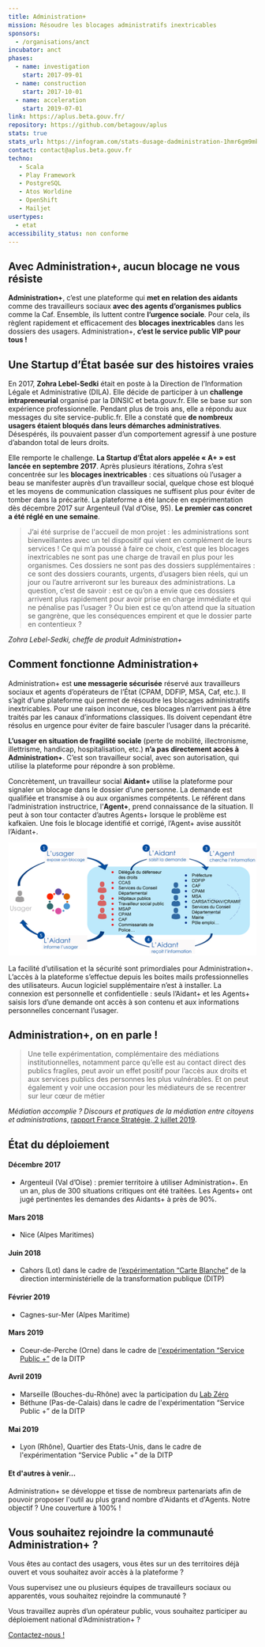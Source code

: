 ```yaml
---
title: Administration+
mission: Résoudre les blocages administratifs inextricables
sponsors: 
  - /organisations/anct
incubator: anct
phases:
  - name: investigation
    start: 2017-09-01
  - name: construction
    start: 2017-10-01
  - name: acceleration
    start: 2019-07-01
link: https://aplus.beta.gouv.fr/
repository: https://github.com/betagouv/aplus
stats: true
stats_url: https://infogram.com/stats-dusage-dadministration-1hmr6gm9mk5o6nl?live
contact: contact@aplus.beta.gouv.fr
techno:
   - Scala
   - Play Framework
   - PostgreSQL
   - Atos Worldine
   - OpenShift
   - Mailjet
usertypes:
  - etat
accessibility_status: non conforme
---
```


## Avec Administration+, aucun blocage ne vous résiste

**Administration+**, c’est une plateforme qui **met en relation des aidants** comme des travailleurs sociaux **avec des agents d’organismes publics** comme la Caf. Ensemble, ils luttent contre **l’urgence sociale**. Pour cela, ils règlent rapidement et efficacement des **blocages inextricables** dans les dossiers des usagers. Administration+, **c’est le service public VIP pour tous !**


## Une Startup d’État basée sur des histoires vraies

En 2017, **Zohra Lebel-Sedki** était en poste à la Direction de l’Information Légale et Administrative (DILA). Elle décide de participer à un **challenge intrapreneurial** organisé par la DINSIC et beta.gouv.fr. Elle se base sur son expérience professionnelle. Pendant plus de trois ans, elle a répondu aux messages du site service-public.fr. Elle a constaté que **de nombreux usagers étaient bloqués dans leurs démarches administratives**. Désespérés, ils pouvaient passer d’un comportement agressif à une posture d’abandon total de leurs droits.

Elle remporte le challenge. **La Startup d’État alors appelée « A+ » est lancée en septembre 2017**. Après plusieurs itérations, Zohra s’est concentrée sur les **blocages inextricables** : ces situations où l’usager a beau se manifester auprès d’un travailleur social, quelque chose est bloqué et les moyens de communication classiques ne suffisent plus pour éviter de tomber dans la précarité. La plateforme a été lancée en expérimentation dès décembre 2017 sur Argenteuil (Val d’Oise, 95). **Le premier cas concret a été réglé en une semaine**.

> J’ai été surprise de l'accueil de mon projet : les administrations sont bienveillantes avec un tel dispositif qui vient en complément de leurs services ! Ce qui m’a poussé à faire ce choix, c’est que les blocages inextricables ne sont pas une charge de travail en plus pour les organismes. Ces dossiers ne sont pas des dossiers supplémentaires : ce sont des dossiers courants, urgents, d’usagers bien réels, qui un jour ou l’autre arriveront sur les bureaux des administrations. La question, c’est de savoir : est ce qu’on a envie que ces dossiers arrivent plus rapidement pour avoir prise en charge immédiate et qui ne pénalise pas l’usager ? Ou bien est ce qu’on attend que la situation se gangrène, que les conséquences empirent et que le dossier parte en contentieux ?

*Zohra Lebel-Sedki, cheffe de produit Administration+*

## Comment fonctionne Administration+

Administration+ est **une messagerie sécurisée** réservé aux travailleurs sociaux et agents d’opérateurs de l’État (CPAM, DDFIP, MSA, Caf, etc.). Il s’agit d’une plateforme qui permet de résoudre les blocages administratifs inextricables. Pour une raison inconnue, ces blocages n’arrivent pas à être traités par les canaux d’informations classiques. Ils doivent cependant être résolus en urgence pour éviter de faire basculer l’usager dans la précarité.

**L’usager en situation de fragilité sociale** (perte de mobilité, illectronisme, illettrisme, handicap, hospitalisation, etc.) **n’a pas directement accès à Administration+**. C’est son travailleur social, avec son autorisation, qui utilise la plateforme pour répondre à son problème.

Concrètement, un travailleur social **Aidant+** utilise la plateforme pour signaler un blocage dans le dossier d’une personne. La demande est qualifiée et transmise à ou aux organismes compétents. Le référent dans l’administration instructrice, l’**Agent+**, prend connaissance de la situation. Il peut à son tour contacter d’autres Agents+ lorsque le problème est kafkaïen. Une fois le blocage identifié et corrigé, l’Agent+ avise aussitôt l’Aidant+.

![Schéma des intéractions entre Aidants+ et Agents+](/img/startups/aplus/schema-aidants-agents.png)

La facilité d’utilisation et la sécurité sont primordiales pour Administration+. L’accès à la plateforme s’effectue depuis les boites mails professionnelles des utilisateurs. Aucun logiciel supplémentaire n’est à installer. La connexion est personnelle et confidentielle : seuls l’Aidant+ et les Agents+ saisis lors d’une demande ont accès à son contenu et aux informations personnelles concernant l’usager.

## Administration+, on en parle !

> Une telle expérimentation, complémentaire des médiations institutionnelles, notamment parce qu’elle est au contact direct des publics fragiles, peut avoir un effet positif pour l’accès aux droits et aux services publics des personnes les plus vulnérables. Et on peut également y voir une occasion pour les médiateurs de se recentrer sur leur cœur de métier

*Médiation accomplie ? Discours et pratiques de la médiation entre citoyens et administrations*, [rapport France Stratégie, 2 juillet 2019](https://www.strategie.gouv.fr/publications/mediation-accomplie-discours-pratiques-de-mediation-entre-citoyens-administrations).

## État du déploiement

#### Décembre 2017
- Argenteuil (Val d’Oise) : premier territoire à utiliser Administration+. En un an, plus de 300 situations critiques ont été traitées. Les Agents+ ont jugé pertinentes les demandes des Aidants+ à près de 90%.

#### Mars 2018
- Nice (Alpes Maritimes)

#### Juin 2018
- Cahors (Lot) dans le cadre de [l’expérimentation “Carte Blanche”](https://www.modernisation.gouv.fr/nos-actions/carte-blanche) de la direction interministérielle de la transformation publique (DITP)

#### Février 2019
- Cagnes-sur-Mer (Alpes Maritime)

#### Mars 2019
- Coeur-de-Perche (Orne) dans le cadre de [l'expérimentation “Service Public +”](https://www.modernisation.gouv.fr/nos-actions/les-services-publics) de la DITP

#### Avril 2019
- Marseille (Bouches-du-Rhône) avec la participation du [Lab Zéro](https://www.lelabzero.fr/)
- Béthune (Pas-de-Calais) dans le cadre de l'expérimentation “Service Public +” de la DITP

#### Mai 2019
- Lyon (Rhône), Quartier des Etats-Unis, dans le cadre de l'expérimentation “Service Public +” de la DITP

#### Et d'autres à venir...
Administration+ se développe et tisse de nombreux partenariats afin de pouvoir proposer l'outil au plus grand nombre d'Aidants et d'Agents. Notre objectif ? Une couverture à 100% !

## Vous souhaitez rejoindre la communauté Administration+ ?

Vous êtes au contact des usagers, vous êtes sur un des territoires déjà ouvert et vous souhaitez avoir accès à la plateforme ?

Vous supervisez une ou plusieurs équipes de travailleurs sociaux ou apparentés, vous souhaitez rejoindre la communauté ?

Vous travaillez auprès d’un opérateur public, vous souhaitez participer au déploiement national d’Administration+ ?

[Contactez-nous !](mailto:contact@aplus.beta.gouv.fr?subject=Contact%20Site%20Beta%20Gouv)
